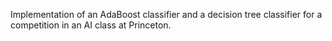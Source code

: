 Implementation of an AdaBoost classifier and a decision tree
classifier for a competition in an AI class at Princeton.
